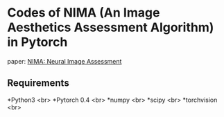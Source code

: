 # Codes of NIMA (An Image Aesthetics Assessment Algorithm) in Pytorch
paper: [NIMA: Neural Image Assessment](https://arxiv.org/abs/1709.05424v2)

Requirements
-------------
*Python3 \<br> 
*Pytorch 0.4 \<br> 
*numpy \<br> 
*scipy \<br> 
*torchvision \<br> 
